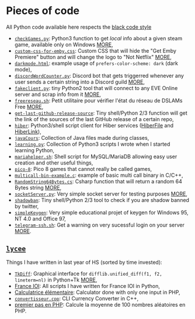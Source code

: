 # Pieces of code
All Python code available here respects the [black code style](https://github.com/psf/black)
- [`checkGames.py`](checkGames.py): Python3 function to get *local* info about a given steam game, available only on Windows [MORE](checkGams.py/README.md),
- [`custom-css-for-emby.css`](custom-css-for-emby.css): Custom CSS that will hide the "Get Emby Premiere" button and will change the logo to "Not Netflix" [MORE](custom-css-for-emby.css/README.md),
- [`darkmode.html`](darkmode.html): example usage of `prefers-color-scheme: dark` (dark mode),
- [`discordWordCounter.py`](discordWordCounter.py): Discord bot that gets triggerred whenever any user sends a certain string into a Discord guild [MORE](discordWordCounter.py/README.md),
- [`fakeclient.py`](fakeclient.py): tiny Python2 tool that will connect to any EVE Online server and scrap info from it [MORE](fakeclient.py/README.md),
- [`freereseau.sh`](freereseau.sh): Petit utilitaire pour vérifier l'état du réseau de DSLAMs Free [MORE](freereseau.sh/README.md),
- [`get-last-github-release-source`](get-last-github-release-source): Tiny shell/Python 2/3 function will get the link of the sources of the last GitHub release of a certain repo,
- [`hiber`](hiber): Python3/shell script client for Hiber services ([HiberFile](https://hiberfile.com) and [HiberLink](https://hiber.link)),
- [`javaCours`](javaCours): Collection of Java files made during classes,
- [`learning.py`](learning.py): Collection of Python3 scripts I wrote when I started learning Python,
- [`mariahelper.sh`](mariahelper): Shell script for MySQL/MariaDB allowing easy user creation and other useful things, 
- [`pico-8`](pico-8): Pico 8 games that cannot really be called games,
- [`multicall-bin-example.c`](multicall-bin-example.c): example of basic multi call binary in C/C++,
- [`RandomString64Bytes.cs`](RandomString64Bytes.cs): Csharp function that will return a random 64 Bytes string [MORE](RandomString64Bytes.cs/README.md),
- [`socketServer.py`](socketServer.py): Very simple socket server for testing purposes [MORE](socketServer.py/README.md),
- [`shadowban`](shadowban): Tiny shell/Python 2/3 tool to check if you are shadow banned by twitter,
- [`simpleKeygen`](simpleKeygen): Very simple educational projet of keygen for Windows 95, NT 4.0 and Office 97,
- [`telegram-ssh.sh`](telegram-ssh.sh): Get a warning on very sucessful login on your server [MORE](telegram-ssh.sh/README.md).

## [`lycee`](lycee)
Things I have written in last year of HS (sorted by time invested):
- [`TkDiff`](lycee/python/tkdiff/): Graphical interface for `difflib.unified_diff(f1, f2, lineterm=nl)` in Python+Tk [MORE](cours/python/tkdiff/README.md),
- [France IOI](lycee/python/franceioi/): All scripts I have written for France IOI in Python,
- [Calculatrice élémentaire](lycee/php/tp6.php): Calculator done with only one input in PHP,
- [`convertisseur.cpp`](lycee/convertisseur.cpp/convertisseur.cpp): CLI Currency Converter in C++,
- [premier pas en PHP](lycee/php/tp5.php): Calcule la moyenne de 100 nombres aléatoires en PHP.